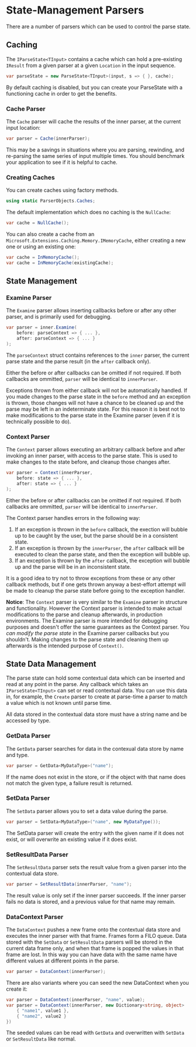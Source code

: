 # State-Management Parsers

There are a number of parsers which can be used to control the parse state.

## Caching

The `IParseState<TInput>` contains a cache which can hold a pre-existing `IResult` from a given parser at a given `Location` in the input sequence. 

```csharp
var parseState = new ParseState<TInput>(input, s => { }, cache);
```

By default caching is disabled, but you can create your ParseState with a functioning cache in order to get the benefits.

### Cache Parser

The `Cache` parser will cache the results of the inner parser, at the current input location:

```csharp
var parser = Cache(innerParser);
```

This may be a savings in situations where you are parsing, rewinding, and re-parsing the same series of input multiple times. You should benchmark your application to see if it is helpful to cache.

### Creating Caches

You can create caches using factory methods.

```csharp
using static ParserObjects.Caches;
```

The default implementation which does no caching is the `NullCache`:

```csharp
var cache = NullCache();
```

You can also create a cache from an `Microsoft.Extensions.Caching.Memory.IMemoryCache`, either creating a new one or using an existing one:

```csharp
var cache = InMemoryCache();
var cache = InMemoryCache(existingCache);
```

## State Management

### Examine Parser

The `Examine` parser allows inserting callbacks before or after any other parser, and is primarily used for debugging. 

```csharp
var parser = inner.Examine(
    before: parseContext => { ... }, 
    after: parseContext => { ... }
);
```

The `parseContext` struct contains references to the `inner` parser, the current parse state and the parse result (in the `after` callback only). 

Either the before or after callbacks can be omitted if not required. If both callbacks are ommitted, `parser` will be identical to `innerParser`. 

Exceptions thrown from either callback will not be automatically handled. If you made changes to the parse state in the `before` method and an exception is thrown, those changes will not have a chance to be cleaned up and the parse may be left in an indeterminate state. For this reason it is best not to make modifications to the parse state in the Examine parser (even if it is technically possible to do).

### Context Parser

The `Context` parser allows executing an arbitrary callback before and after invoking an inner parser, with access to the parse state. This is used to make changes to the state before, and cleanup those changes after.

```csharp
var parser = Context(innerParser, 
    before: state => { ... },
    after: state => { ... }
);
```

Either the before or after callbacks can be omitted if not required. If both callbacks are ommitted, `parser` will be identical to `innerParser`. 

The Context parser handles errors in the following way:
1. If an exception is thrown in the `before` callback, the exection will bubble up to be caught by the user, but the parse should be in a consistent state.
2. If an exception is thrown by the `innerParser`, the `after` callback will be executed to clean the parse state, and then the exception will bubble up.
3. If an exception is thrown by the `after` callback, the exception will bubble up and the parse will be in an inconsistent state.

It is a good idea to try not to throw exceptions from these or any other callback methods, but if one gets thrown anyway a best-effort attempt will be made to cleanup the parse state before going to the exception handler.

**Notice**: The `Context` parser is very similar to the `Examine` parser in structure and functionality. However the Context parser is intended to make actual modifications to the parse and cleanup afterwards, in production environments. The Examine parser is more intended for debugging purposes and doesn't offer the same guarantees as the Context parser. You *can modify the parse state* in the Examine parser callbacks but you shouldn't. Making changes to the parse state and cleaning them up afterwards is the intended purpose of `Context()`. 

## State Data Management

The parse state can hold some contextual data which can be inserted and read at any point in the parse. Any callback which takes an `IParseState<TInput>` can set or read contextual data. You can use this data in, for example, the `Create` parser to create at parse-time a parser to match a value which is not known until parse time. 

All data stored in the contextual data store must have a string name and be accessed by type. 

### GetData Parser

The `GetData` parser searches for data in the contexual data store by name and type.

```csharp
var parser = GetData<MyDataType>("name");
```

If the name does not exist in the store, or if the object with that name does not match the given type, a failure result is returned.

### SetData Parser

The `SetData` parser allows you to set a data value during the parse.

```csharp
var parser = SetData<MyDataType>("name", new MyDataType());
```

The SetData parser will create the entry with the given name if it does not exist, or will overwrite an existing value if it does exist.

### SetResultData Parser

The `SetResultData` parser sets the result value from a given parser into the contextual data store.

```csharp
var parser = SetResultData(innerParser, "name");
```

The result value is only set if the inner parser succeeds. If the inner parser fails no data is stored, and a previous value for that name may remain.

### DataContext Parser

The `DataContext` pushes a new frame onto the contextual data store and executes the inner parser with that frame. Frames form a FILO queue. Data stored with the `SetData` or `SetResultData` parsers will be stored in the current data frame only, and when that frame is popped the values in that frame are lost. In this way you can have data with the same name have different values at different points in the parse.

```csharp
var parser = DataContext(innerParser);
```

There are also variants where you can seed the new DataContext when you create it:

```csharp
var parser = DataContext(innerParser, "name", value);
var parser = DataContext(innerParser, new Dictionary<string, object>
    { "name1", value1 },
    { "name2", value2 }
})
```

The seeded values can be read with `GetData` and overwritten with `SetData` or `SetResultData` like normal.
